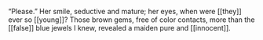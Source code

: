 “Please.” Her smile, seductive and mature; her eyes, when were [[they]] ever so [[young]]? Those brown gems, free of color contacts, more than the [[false]] blue jewels I knew, revealed a maiden pure and [[innocent]].